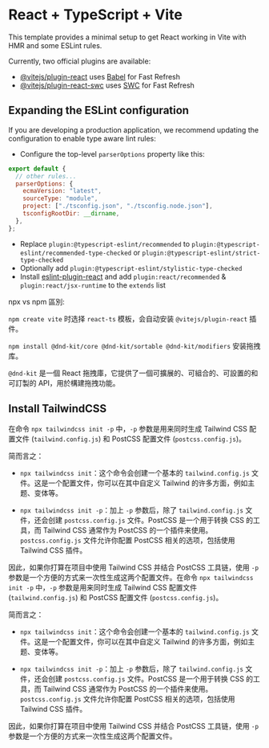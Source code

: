# React + TypeScript + Vite

This template provides a minimal setup to get React working in Vite with HMR and some ESLint rules.

Currently, two official plugins are available:

- [@vitejs/plugin-react](https://github.com/vitejs/vite-plugin-react/blob/main/packages/plugin-react/README.md) uses [Babel](https://babeljs.io/) for Fast Refresh
- [@vitejs/plugin-react-swc](https://github.com/vitejs/vite-plugin-react-swc) uses [SWC](https://swc.rs/) for Fast Refresh

## Expanding the ESLint configuration

If you are developing a production application, we recommend updating the configuration to enable type aware lint rules:

- Configure the top-level `parserOptions` property like this:

```js
export default {
  // other rules...
  parserOptions: {
    ecmaVersion: "latest",
    sourceType: "module",
    project: ["./tsconfig.json", "./tsconfig.node.json"],
    tsconfigRootDir: __dirname,
  },
};
```

- Replace `plugin:@typescript-eslint/recommended` to `plugin:@typescript-eslint/recommended-type-checked` or `plugin:@typescript-eslint/strict-type-checked`
- Optionally add `plugin:@typescript-eslint/stylistic-type-checked`
- Install [eslint-plugin-react](https://github.com/jsx-eslint/eslint-plugin-react) and add `plugin:react/recommended` & `plugin:react/jsx-runtime` to the `extends` list

npx vs npm 區別:

`npm create vite` 时选择 `react-ts` 模板，会自动安装 `@vitejs/plugin-react` 插件。

`npm install @dnd-kit/core @dnd-kit/sortable @dnd-kit/modifiers` 安装拖拽库。

`@dnd-kit` 是一個 React 拖拽庫，它提供了一個可擴展的、可組合的、可設置的和可訂製的 API，用於構建拖拽功能。

## Install TailwindCSS

在命令 `npx tailwindcss init -p` 中，`-p` 参数是用来同时生成 Tailwind CSS 配置文件 (`tailwind.config.js`) 和 PostCSS 配置文件 (`postcss.config.js`)。

简而言之：

- `npx tailwindcss init`：这个命令会创建一个基本的 `tailwind.config.js` 文件。这是一个配置文件，你可以在其中自定义 Tailwind 的许多方面，例如主题、变体等。

- `npx tailwindcss init -p`：加上 `-p` 参数后，除了 `tailwind.config.js` 文件，还会创建 `postcss.config.js` 文件。PostCSS 是一个用于转换 CSS 的工具，而 Tailwind CSS 通常作为 PostCSS 的一个插件来使用。`postcss.config.js` 文件允许你配置 PostCSS 相关的选项，包括使用 Tailwind CSS 插件。

因此，如果你打算在项目中使用 Tailwind CSS 并结合 PostCSS 工具链，使用 `-p` 参数是一个方便的方式来一次性生成这两个配置文件。在命令 `npx tailwindcss init -p` 中，`-p` 参数是用来同时生成 Tailwind CSS 配置文件 (`tailwind.config.js`) 和 PostCSS 配置文件 (`postcss.config.js`)。

简而言之：

- `npx tailwindcss init`：这个命令会创建一个基本的 `tailwind.config.js` 文件。这是一个配置文件，你可以在其中自定义 Tailwind 的许多方面，例如主题、变体等。

- `npx tailwindcss init -p`：加上 `-p` 参数后，除了 `tailwind.config.js` 文件，还会创建 `postcss.config.js` 文件。PostCSS 是一个用于转换 CSS 的工具，而 Tailwind CSS 通常作为 PostCSS 的一个插件来使用。`postcss.config.js` 文件允许你配置 PostCSS 相关的选项，包括使用 Tailwind CSS 插件。

因此，如果你打算在项目中使用 Tailwind CSS 并结合 PostCSS 工具链，使用 `-p` 参数是一个方便的方式来一次性生成这两个配置文件。
